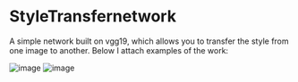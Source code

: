 # StyleTransfernetwork
A simple network built on vgg19, which allows you to transfer the style from one image to another. Below I attach examples of the work:

![image](https://user-images.githubusercontent.com/43697696/116144138-a53e2600-a6e4-11eb-9509-824811091dac.png)
![image](https://user-images.githubusercontent.com/43697696/116144151-a8d1ad00-a6e4-11eb-83f6-a6a950094faf.png)
